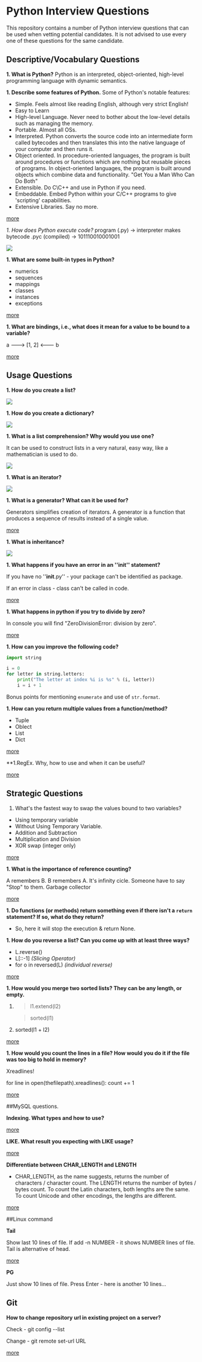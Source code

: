 # Python Interview Questions

This repository contains a number of Python interview questions that can be 
used when vetting potential candidates. It is not advised to use every one of 
these questions for the same candidate.

## Descriptive/Vocabulary Questions

**1. What is Python?**
Python is an interpreted, object-oriented, high-level programming language with dynamic semantics.

**1. Describe some features of Python.**
Some of Python's notable features:

- Simple. Feels almost like reading English, although very strict English!
- Easy to Learn
- High-level Language. Never need to bother about the low-level details such as managing the memory.
- Portable. Almost all OSs.
- Interpreted. Python converts the source code into an intermediate form called bytecodes and then translates this into the native language of your computer and then runs it.
- Object oriented. In procedure-oriented languages, the program is built around procedures or functions which are nothing but reusable pieces of programs. In object-oriented languages, the program is built around objects which combine data and functionality. "Get You a Man Who Can Do Both"
- Extensible. Do C\C++ and use in Python if you need. 
- Embeddable. Embed Python within your C/C++ programs to give 'scripting' capabilities.
- Extensive Libraries. Say no more.

<a href="https://www.ibiblio.org/g2swap/byteofpython/read/features-of-python.html">more</a>

*1. How does Python execute code?*
program (.py) -> interpreter makes bytecode .pyc (compiled) -> 101110010001001

<a href="https://www.safaribooksonline.com/library/view/head-first-programming/9780596806682/httpatomoreillycomsourceoreillyimages1754076.png.jpg"><img src="https://www.safaribooksonline.com/library/view/head-first-programming/9780596806682/httpatomoreillycomsourceoreillyimages1754076.png.jpg"></a>

**1. What are some built-in types in Python?**
- numerics
- sequences
- mappings
- classes
- instances
- exceptions

<a href="https://docs.python.org/3/library/stdtypes.html#built-in-types">more</a>

**1. What are bindings, i.e., what does it mean for a value to be bound to a variable?**

a ---> [1, 2] <--- b

<a href="https://mathieularose.com/python-variables/">more</a>   

## Usage Questions

**1. How do you create a list?**

<a href="https://docs.python.org/3/tutorial/datastructures.html#more-on-lists"><img src="http://hackaholic.info/wp-content/uploads/2017/11/python-lists.jpg"></a>

**1. How do you create a dictionary?**

<a href="https://www.tutorialspoint.com/python/python_dictionary.html"><img src="http://www.kdjohar.in/media/blogs/2017/06/06/python-dictionary.jpg"></a>


**1. What is a list comprehension? Why would you use one?**

It can be used to construct lists in a very natural, easy way, like a mathematician is used to do.

<a href="https://datasciencelab.wordpress.com/2014/01/08/list-comprehension-in-python/"><img src="https://datasciencelab.files.wordpress.com/2014/01/list1.jpg?w=830"></a>

**1. What is an iterator?**

<a href="http://anandology.com/python-practice-book/iterators.html"><img src="https://camo.githubusercontent.com/22ae49a8975b8d293c93669222932921a0400271/687474703a2f2f7777772e626f676f746f626f676f2e636f6d2f707974686f6e2f696d616765732f707974686f6e5f6974657261746f72732f6974657261626c652d76732d6974657261746f722e706e67"></a>


**1. What is a generator? What can it be used for?**

Generators simplifies creation of iterators. A generator is a function that produces a sequence of results instead of a single value.

<a href="http://anandology.com/python-practice-book/iterators.html#generators">more</a>

**1. What is inheritance?**

<a href="http://www.trytoprogram.com/python-programming/python-inheritance/"><img src="http://www.trytoprogram.com/images/python-inheritance.jpg"></a>

**1. What happens if you have an error in an ''__init__'' statement?**

If you have no ''__init__.py'' - your package can't be identified as package.

If an error in class -  class can't be called in code.

<a href="https://docs.python.org/2/reference/datamodel.html#object.__init__">more</a>


**1. What happens in python if you try to divide by zero?**

In console you will find "ZeroDivisionError: division by zero".

<a href="https://stackoverflow.com/questions/22085864/python-divide-by-0-error">more</a>


**1. How can you improve the following code?**

   ```python
   import string

   i = 0
   for letter in string.letters:
       print("The letter at index %i is %s" % (i, letter))
       i = i + 1
   ```

   Bonus points for mentioning `enumerate` and use of `str.format`.

**1. How can you return multiple values from a function/method?**
- Tuple
- Oblect
- List
- Dict

<a href="https://stackoverflow.com/questions/354883/how-do-you-return-multiple-values-in-python">more</a>

**1.RegEx. Why, how to use and when it can be useful?

<a href="https://docs.python.org/3/howto/regex.html">more</a>

## Strategic Questions

1. What's the fastest way to swap the values bound to two variables?
- Using temporary variable
- Without Using Temporary Variable. 
- Addition and Subtraction
- Multiplication and Division
- XOR swap (integer only)

<a href="https://www.programiz.com/python-programming/examples/swap-variables">more</a>

**1. What is the importance of reference counting?**

A remembers B. B remembers A. It's infinity cicle. Someone have to say "Stop" to them. Garbage collector

<a href="https://docs.python.org/2.0/ext/refcountsInPython.html">more</a>

**1. Do functions (or methods) return something even if there isn't a `return` statement? If so, what do they return?**

- So, here it will stop the execution & return None.

**1. How do you reverse a list? Can you come up with at least three ways?**

- L.reverse()
- L[::-1]   *(Slicing Operator)*
- for o in reversed(L) *(individual reverse)*

<a href="https://stackoverflow.com/questions/3940128/how-can-i-reverse-a-list-in-python">more</a>

**1. How would you merge two sorted lists? They can be any length, or empty.**

1) >l1.extend(l2)

   >sorted(l1)
   
2) sorted(l1 + l2)

<a href="https://stackoverflow.com/questions/464342/combining-two-sorted-lists-in-python">more</a>

**1. How would you count the lines in a file? How would you do it if the file was too big to hold in memory?**

Xreadlines!

for line in open(thefilepath).xreadlines(): count += 1

<a href="https://www.safaribooksonline.com/library/view/python-cookbook/0596001673/ch04s07.html">more</a>


##MySQL questions.

**Indexing. What types and how to use?**

<a href="https://www.tutorialspoint.com/mysql/mysql-indexes.htm">more</a>

**LIKE. What result you expecting with LIKE usage?**

<a href="https://www.tutorialspoint.com/mysql/mysql-like-clause.htm">more</a>

**Differentiate between CHAR_LENGTH and LENGTH**

- CHAR_LENGTH, as the name suggests, returns the number of characters / character count. The LENGTH returns the number of bytes / bytes count. To count the Latin characters, both lengths are the same. To count Unicode and other encodings, the lengths are different.

<a href="http://www.careerride.com/MySQL-CHAR_LENGTH.aspx">more</a>

##Linux command

**Tail**

Show last 10 lines of file. If add -n NUMBER - it shows NUMBER lines of file.
Tail is alternative of head.

<a href="https://www.computerhope.com/unix/utail.htm">more</a>

**PG**

Just show 10 lines of file. Press Enter - here is another 10 lines...

## Git

**How to change repository url in existing project on a server?**

Check - git config --list

Change - git remote set-url URL

<a href="https://help.github.com/articles/changing-a-remote-s-url/">more</a>